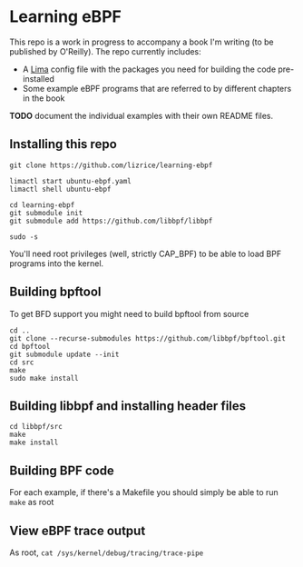 # Learning eBPF 

This repo is a work in progress to accompany a book I'm writing (to be published by O'Reilly). The repo currently includes:

* A [Lima](https://github.com/lima-vm/lima) config file with the packages you need for building the code pre-installed 
* Some example eBPF programs that are referred to by different chapters in the book

**TODO** document the individual examples with their own README files. 

## Installing this repo 

```
git clone https://github.com/lizrice/learning-ebpf

limactl start ubuntu-ebpf.yaml
limactl shell ubuntu-ebpf

cd learning-ebpf
git submodule init
git submodule add https://github.com/libbpf/libbpf

sudo -s
```
You'll need root privileges (well, strictly CAP_BPF) to be able to load BPF programs into the kernel.
## Building bpftool

To get BFD support you might need to build bpftool from source

```
cd ..
git clone --recurse-submodules https://github.com/libbpf/bpftool.git
cd bpftool 
git submodule update --init
cd src 
make 
sudo make install 
```

## Building libbpf and installing header files

```
cd libbpf/src
make
make install
```

## Building BPF code

For each example, if there's a Makefile you should simply be able to run `make` as root 

## View eBPF trace output

As root, `cat /sys/kernel/debug/tracing/trace-pipe`
